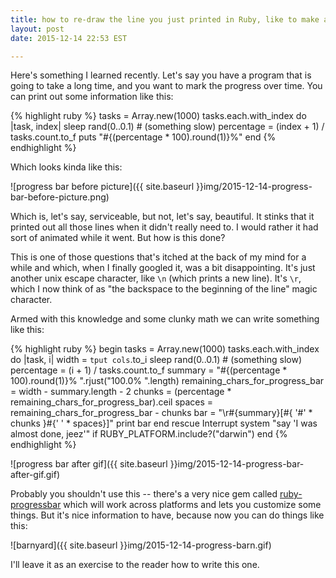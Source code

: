 ```yaml
---
title: how to re-draw the line you just printed in Ruby, like to make a progress bar
layout: post
date: 2015-12-14 22:53 EST

---
```


Here's something I learned recently. Let's say you have a program that is going
to take a long time, and you want to mark the progress over time. You can print
out some information like this:

{% highlight ruby %}
tasks = Array.new(1000)
tasks.each.with_index do |task, index|
  sleep rand(0..0.1) # (something slow)
  percentage = (index + 1) / tasks.count.to_f
  puts "#{(percentage * 100).round(1)}%"
end
{% endhighlight %}

Which looks kinda like this:

![progress bar before picture]({{ site.baseurl }}img/2015-12-14-progress-bar-before-picture.png)

Which is, let's say, serviceable, but not, let's say, beautiful. It stinks that
it printed out all those lines when it didn't really need to. I would rather it
had sort of animated while it went. But how is this done?

This is one of those questions that's itched at the back of my mind for a while
and which, when I finally googled it, was a bit disappointing. It's just another
unix escape character, like `\n` (which prints a new line). It's `\r`, which I
now think of as "the backspace to the beginning of the line" magic character.

Armed with this knowledge and some clunky math we can write something like this:

{% highlight ruby %}
begin
  tasks = Array.new(1000)
  tasks.each.with_index do |task, i|
    width = `tput cols`.to_i
    sleep rand(0..0.1) # (something slow)
    percentage = (i + 1) / tasks.count.to_f
    summary = "#{(percentage * 100).round(1)}% ".rjust("100.0% ".length)
    remaining_chars_for_progress_bar = width - summary.length - 2
    chunks = (percentage * remaining_chars_for_progress_bar).ceil
    spaces = remaining_chars_for_progress_bar - chunks
    bar = "\r#{summary}[#{ '#' * chunks }#{' ' * spaces}]"
    print bar
  end
rescue Interrupt
  system "say 'I was almost done, jeez'" if RUBY_PLATFORM.include?("darwin")
end
{% endhighlight %}

![progress bar after gif]({{ site.baseurl }}img/2015-12-14-progress-bar-after-gif.gif)

Probably you shouldn't use this -- there's a very nice gem called
[ruby-progressbar][] which will work across platforms and lets you customize
some things. But it's nice information to have, because now you can do things
like this:

[ruby-progressbar]: https://github.com/jfelchner/ruby-progressbar

![barnyard]({{ site.baseurl }}img/2015-12-14-progress-barn.gif)

I'll leave it as an exercise to the reader how to write this one.
